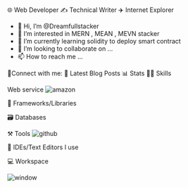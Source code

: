 🌐 Web Developer ✍️ Technical Writer ✈️ Internet Explorer

- 👋 Hi, I’m @Dreamfullstacker
- 👀 I’m interested in MERN , MEAN , MEVN stacker
- 🌱 I’m currently learning solidity to deploy smart contract
- 💞️ I’m looking to collaborate on ...
- 📫 How to reach me ...


🤝Connect with me:
📜 Latest Blog Posts
📊 Stats
🧑‍💻 Skills

Web service
![amazon](https://img.shields.io/badge/Amazon-000000?style=for-the-badge&logo=Amazon&logoColor=#ff9900)

🧩 Frameworks/Libraries

🗃️ Databases

⚒️ Tools
![github](https://img.shields.io/badge/GitHub-000000?style=for-the-badge&logo=GitHub&logoColor=white)

🧠 IDEs/Text Editors I use

💻 Workspace

![window](https://img.shields.io/badge/Window-000000?style=for-the-badge&logo=Windows&logoColor=blue)
<!---
Dreamfullstacker/Dreamfullstacker is a ✨ special ✨ repository because its `README.md` (this file) appears on your GitHub profile.
You can click the Preview link to take a look at your changes.
--->
